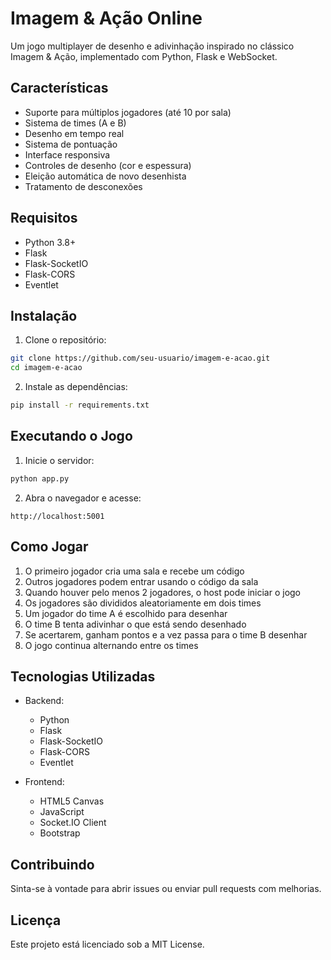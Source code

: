 # Imagem & Ação Online

Um jogo multiplayer de desenho e adivinhação inspirado no clássico Imagem & Ação, implementado com Python, Flask e WebSocket.

## Características

- Suporte para múltiplos jogadores (até 10 por sala)
- Sistema de times (A e B)
- Desenho em tempo real
- Sistema de pontuação
- Interface responsiva
- Controles de desenho (cor e espessura)
- Eleição automática de novo desenhista
- Tratamento de desconexões

## Requisitos

- Python 3.8+
- Flask
- Flask-SocketIO
- Flask-CORS
- Eventlet

## Instalação

1. Clone o repositório:

```bash
git clone https://github.com/seu-usuario/imagem-e-acao.git
cd imagem-e-acao
```

2. Instale as dependências:

```bash
pip install -r requirements.txt
```

## Executando o Jogo

1. Inicie o servidor:

```bash
python app.py
```

2. Abra o navegador e acesse:

```
http://localhost:5001
```

## Como Jogar

1. O primeiro jogador cria uma sala e recebe um código
2. Outros jogadores podem entrar usando o código da sala
3. Quando houver pelo menos 2 jogadores, o host pode iniciar o jogo
4. Os jogadores são divididos aleatoriamente em dois times
5. Um jogador do time A é escolhido para desenhar
6. O time B tenta adivinhar o que está sendo desenhado
7. Se acertarem, ganham pontos e a vez passa para o time B desenhar
8. O jogo continua alternando entre os times

## Tecnologias Utilizadas

- Backend:

  - Python
  - Flask
  - Flask-SocketIO
  - Flask-CORS
  - Eventlet

- Frontend:
  - HTML5 Canvas
  - JavaScript
  - Socket.IO Client
  - Bootstrap

## Contribuindo

Sinta-se à vontade para abrir issues ou enviar pull requests com melhorias.

## Licença

Este projeto está licenciado sob a MIT License.
